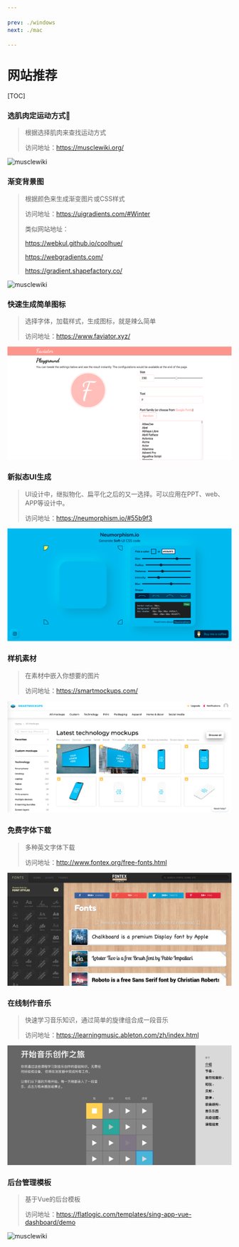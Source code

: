 ```yaml
---

prev: ./windows
next: ./mac

---
```


# 网站推荐

[TOC]



### 选肌肉定运动方式💪

> 根据选择肌肉来查找运动方式
>
> 访问地址：https://musclewiki.org/

<img :src="$withBase('/images/musclewiki.png')" alt="musclewiki"/>

### 渐变背景图

> 根据颜色来生成渐变图片或CSS样式
>
> 访问地址：https://uigradients.com/#Winter
>
> 类似网站地址：
>
> https://webkul.github.io/coolhue/
>
> https://webgradients.com/
>
> https://gradient.shapefactory.co/


<img :src="$withBase('/images/image-20200315122629793.png')" alt="musclewiki"/>





### 快速生成简单图标

>选择字体，加载样式，生成图标，就是辣么简单
>
>访问地址：https://www.faviator.xyz/

![image-20200320214905435](../../blog/.vuepress/public/images/image-20200320214905435.png)

### 新拟态UI生成

> UI设计中，继拟物化、扁平化之后的又一选择。可以应用在PPT、web、APP等设计中。
>
> 访问地址：https://neumorphism.io/#55b9f3

![image-20200320211421845](../../blog/.vuepress/public/images/image-20200320211421845.png)



### 样机素材

> 在素材中嵌入你想要的图片
>
> 访问地址：https://smartmockups.com/

![image-20200320210737931](../../blog/.vuepress/public/images/image-20200320210737931.png)



### 免费字体下载

> 多种英文字体下载
>
> 访问地址：http://www.fontex.org/free-fonts.html

![image-20200320212539570](../../blog/.vuepress/public/images/image-20200320212539570.png)

### 在线制作音乐

> 快速学习音乐知识，通过简单的旋律组合成一段音乐
>
> 访问地址：https://learningmusic.ableton.com/zh/index.html

![music](../../blog/.vuepress/public/images/music.jpg)

### 后台管理模板

> 基于Vue的后台模板
>
> 访问地址：https://flatlogic.com/templates/sing-app-vue-dashboard/demo


<img :src="$withBase('/images/image-20200315123234258.png')" alt="musclewiki"/>